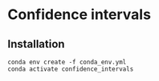 # Confidence intervals

## Installation

```
conda env create -f conda_env.yml
conda activate confidence_intervals
```